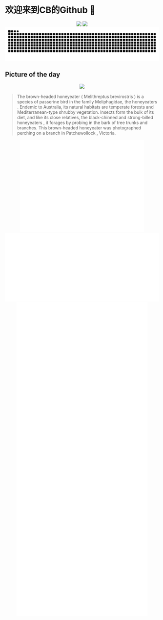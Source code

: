 
# 欢迎来到CB的Github 👋

<div align="center">
  <img height="137px" src="https://github-readme-stats.vercel.app/api?username=SuperCB&show_icons=true&theme=radical" />
  <img height="137px" src="https://github-readme-stats.vercel.app/api/top-langs/?username=SuperCB&hide_title=true&hide_border=true&layout=compact&langs_count=6&text_color=000&icon_color=fff" />
</div>


<div align="center">
    <img src="./contribution-snake/github-contribution-grid-snake.svg" />
</div>



## Picture of the day
<div align="center">
  <img width=400px src="https://upload.wikimedia.org/wikipedia/commons/thumb/0/02/Brown-headed_Honeyeater_-_Patchewollock.jpg/600px-Brown-headed_Honeyeater_-_Patchewollock.jpg" />
</div>

>The  brown-headed honeyeater  ( Melithreptus brevirostris ) is a species of  passerine  bird in the family Meliphagidae, the  honeyeaters .  Endemic  to Australia, its natural  habitats  are temperate forests and Mediterranean-type shrubby vegetation. Insects form the bulk of its diet, and like its close relatives, the  black-chinned  and  strong-billed honeyeaters , it forages by probing in the bark of tree trunks and branches. This brown-headed honeyeater was photographed perching on a branch in  Patchewollock , Victoria.



<div align="center">
  <img height="300px" src="base_metrics.svg" />
  <img  src="metrics.plugin.calendar.full.svg" />
</div>


<div align="center">
  <img  src="plugin_metrics.svg" /> 
</div>
